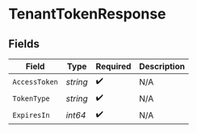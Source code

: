 # TenantTokenResponse


## Fields

| Field              | Type               | Required           | Description        |
| ------------------ | ------------------ | ------------------ | ------------------ |
| `AccessToken`      | *string*           | :heavy_check_mark: | N/A                |
| `TokenType`        | *string*           | :heavy_check_mark: | N/A                |
| `ExpiresIn`        | *int64*            | :heavy_check_mark: | N/A                |